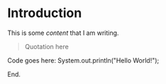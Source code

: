 # Introduction #

This is some *content* that I am writing.

>Quotation here

Code goes here:
    System.out.println("Hello World!");

End.
